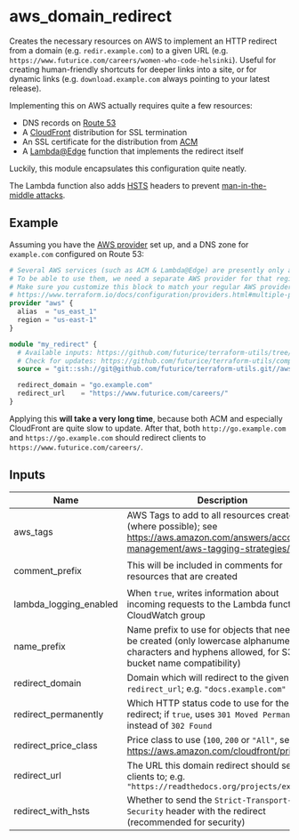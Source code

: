 # aws_domain_redirect

Creates the necessary resources on AWS to implement an HTTP redirect from a domain (e.g. `redir.example.com`) to a given URL (e.g. `https://www.futurice.com/careers/women-who-code-helsinki`). Useful for creating human-friendly shortcuts for deeper links into a site, or for dynamic links (e.g. `download.example.com` always pointing to your latest release).

Implementing this on AWS actually requires quite a few resources:

- DNS records on [Route 53](https://aws.amazon.com/route53/)
- A [CloudFront](https://aws.amazon.com/cloudfront/) distribution for SSL termination
- An SSL certificate for the distribution from [ACM](https://aws.amazon.com/certificate-manager/)
- A [Lambda@Edge](https://docs.aws.amazon.com/lambda/latest/dg/lambda-edge.html) function that implements the redirect itself

Luckily, this module encapsulates this configuration quite neatly.

The Lambda function also adds [HSTS](https://en.wikipedia.org/wiki/HTTP_Strict_Transport_Security) headers to prevent [man-in-the-middle attacks](https://developer.mozilla.org/en-US/docs/Web/HTTP/Headers/Strict-Transport-Security#An_example_scenario).

## Example

Assuming you have the [AWS provider](https://www.terraform.io/docs/providers/aws/index.html) set up, and a DNS zone for `example.com` configured on Route 53:

```tf
# Several AWS services (such as ACM & Lambda@Edge) are presently only available in the US East region.
# To be able to use them, we need a separate AWS provider for that region, which can be used with an alias.
# Make sure you customize this block to match your regular AWS provider configuration.
# https://www.terraform.io/docs/configuration/providers.html#multiple-provider-instances
provider "aws" {
  alias  = "us_east_1"
  region = "us-east-1"
}

module "my_redirect" {
  # Available inputs: https://github.com/futurice/terraform-utils/tree/master/aws_domain_redirect#inputs
  # Check for updates: https://github.com/futurice/terraform-utils/compare/v9.3...master
  source = "git::ssh://git@github.com/futurice/terraform-utils.git//aws_domain_redirect?ref=v9.3"

  redirect_domain = "go.example.com"
  redirect_url    = "https://www.futurice.com/careers/"
}
```

Applying this **will take a very long time**, because both ACM and especially CloudFront are quite slow to update. After that, both `http://go.example.com` and `https://go.example.com` should redirect clients to `https://www.futurice.com/careers/`.

<!-- terraform-docs:begin -->
## Inputs

| Name | Description | Type | Default | Required |
|------|-------------|:----:|:-----:|:-----:|
| aws_tags | AWS Tags to add to all resources created (where possible); see https://aws.amazon.com/answers/account-management/aws-tagging-strategies/ | map | `<map>` | no |
| comment_prefix | This will be included in comments for resources that are created | string | `"Domain redirect: "` | no |
| lambda_logging_enabled | When `true`, writes information about incoming requests to the Lambda function's CloudWatch group | string | `"false"` | no |
| name_prefix | Name prefix to use for objects that need to be created (only lowercase alphanumeric characters and hyphens allowed, for S3 bucket name compatibility) | string | `"aws-domain-redirect---"` | no |
| redirect_domain | Domain which will redirect to the given `redirect_url`; e.g. `"docs.example.com"` | string | n/a | yes |
| redirect_permanently | Which HTTP status code to use for the redirect; if `true`, uses `301 Moved Permanently`, instead of `302 Found` | string | `"false"` | no |
| redirect_price_class | Price class to use (`100`, `200` or `"All"`, see https://aws.amazon.com/cloudfront/pricing/) | string | `"100"` | no |
| redirect_url | The URL this domain redirect should send clients to; e.g. `"https://readthedocs.org/projects/example"` | string | n/a | yes |
| redirect_with_hsts | Whether to send the `Strict-Transport-Security` header with the redirect (recommended for security) | string | `"true"` | no |
<!-- terraform-docs:end -->
